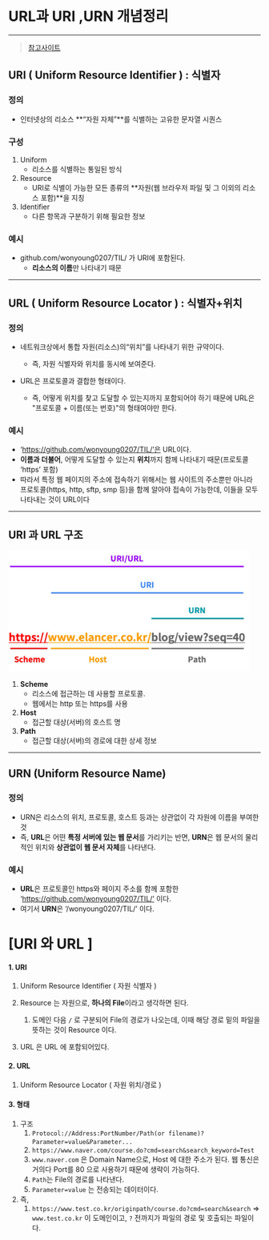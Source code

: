 # URL과 URI ,URN 개념정리

---

> [참고사이트](https://www.elancer.co.kr/blog/view?seq=74)

## URI ( Uniform Resource Identifier ) : 식별자

### 정의

- 인터넷상의 리소스 **“자원 자체”**를 식별하는 고유한 문자열 시퀀스

### 구성

1. Uniform
   - 리소스를 식별하는 통일된 방식
2. Resource
   - URI로 식별이 가능한 모든 종류의 **자원(웹 브라우저 파일 및 그 이외의 리소스 포함)**을 지칭
3. Identifier
   - 다른 항목과 구분하기 위해 필요한 정보

### 예시

- github.com/wonyoung0207/TIL/ 가 URI에 포함된다. 
  - **리소스의 이름**만 나타내기 때문

---

## URL ( Uniform Resource Locator ) : 식별자+위치

### 정의

- 네트워크상에서 통합 자원(리소스)의“위치”를 나타내기 위한 규약이다.

  - 즉, 자원 식별자와 위치를 동시에 보여준다.

- URL은 프로토콜과 결합한 형태이다.
  - 즉, 어떻게 위치를 찾고 도달할 수 있는지까지 포함되어야 하기 때문에 URL은 "프로토콜 + 이름(또는 번호)"의 형태여야만 한다. 


### 예시 

-  ‘https://github.com/wonyoung0207/TIL/’은 URL이다. 
  - **이름과 더불어**, 어떻게 도달할 수 있는지 **위치**까지 함께 나타내기 때문(프로토콜 ‘https’ 포함)
- 따라서 특정 웹 페이지의 주소에 접속하기 위해서는 웹 사이트의 주소뿐만 아니라 프로토콜(https, http, sftp, smp 등)을 함께 알아야 접속이 가능한데, 이들을 모두 나타내는 것이 URL이다

---

## URI 과 URL 구조

<img src="./images/URI와URL구조.png">

1. **Scheme**
   - 리소스에 접근하는 데 사용할 프로토콜. 
   - 웹에서는 http 또는 https를 사용
2. **Host**
   - 접근할 대상(서버)의 호스트 명
3. **Path**
   - 접근할 대상(서버)의 경로에 대한 상세 정보

---

## URN (Uniform Resource Name)

### 정의

- URN은 리소스의 위치, 프로토콜, 호스트 등과는 상관없이 각 자원에 이름을 부여한 것
- 즉, **URL**은 어떤 **특정 서버에 있는 웹 문서**를 가리키는 반면, **URN**은 웹 문서의 물리적인 위치와 **상관없이 웹 문서 자체**를 나타낸다.

### 예시

- **URL**은 프로토콜인 https와 페이지 주소를 함께 포함한 ‘https://github.com/wonyoung0207/TIL/’ 이다.  
- 여기서 **URN**은 ‘/wonyoung0207/TIL/’ 이다. 

# [URI 와 URL ]

#### 1. URI

1. Uniform Resource Identifier ( 자원 식별자 )
2. Resource 는 자원으로, **하나의 File**이라고 생각하면 된다. 
   1. 도메인 다음 `/` 로 구분되어 File의 경로가 나오는데, 이때 해당 경로 밑의 파일을 뜻하는 것이 Resource 이다. 

3. URL 은 URL 에 포함되어있다. 

#### 2. URL

1. Uniform Resource Locator ( 자원 위치/경로 )

#### 3. 형태 

1. 구조
   1. `Protocol://Address:PortNumber/Path(or filename)?Parameter=value&Parameter...`
   2. `https://www.naver.com/course.do?cmd=search&search_keyword=Test`
   3. `www.naver.com` 은 Domain Name으로, Host 에 대한 주소가 된다. 웹 통신은 거의다 Port를 80 으로 사용하기 때문에 생략이 가능하다. 
   4. `Path`는 File의 경로를 나타낸다. 
   5. `Parameter=value` 는 전송되는 데이터이다. 
2. 즉, 
   1. `https://www.test.co.kr/originpath/course.do?cmd=search&search` => `www.test.co.kr` 이 도메인이고, `?` 전까지가 파일의 경로 및 호출되는 파일이다.